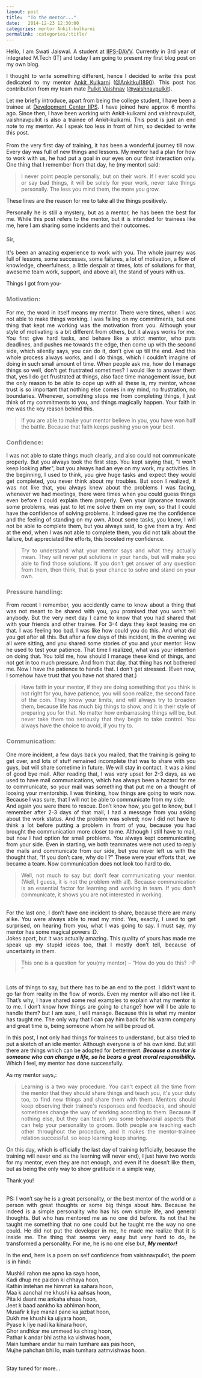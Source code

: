 ```yaml
---
layout: post
title:  "To the mentor..."
date:   2014-12-23 12:30:00
categories: mentor Ankit-kulkarni
permalink: :categories/:title/
---
```

<p style="text-align:justify;">Hello, I am Swati Jaiswal. A student at <a href="http://iips.edu.in">IIPS-DAVV</a>. Currently in 3rd year of integrated M.Tech (IT) and today I am going to present my first blog post on my own blog.</p>

<p style="text-align:justify;">I thought to write something different, hence I decided to write this post dedicated to my mentor <a href="https://github.com/Ankit-kulkarni">Ankit Kulkarni</a> (<a href="https://twitter.com/Ankitkul1890">@Ankitkul1890</a>). This post has contribution from my team mate <a href="https://github.com/pulkitvaishnav/">Pulkit Vaishnav</a> (<a href="https://twitter.com/vaishnavpulkit">@vaishnavpulkit</a>).</p>
<p style="text-align:justify;">Let me briefly introduce, apart from being the college student, I have been a trainee at <a href="http://iips.edu.in/dc_website/index.php">Development Center IIPS</a>. I have joined here approx 6 months ago. Since then, I have been working with Ankit-kulkarni and vaishnavpulkit, vaishnavpulkit is also a trainee of Ankit-kulkarni. This post is just an end note to my mentor. As I speak too less in front of him, so decided to write this post.<br><br>
From the very first day of training, it has been a wonderful journey till now. Every day was full of new things and lessons. My mentor had a plan for how to work with us, he had put a goal in our eyes on our first interaction only. One thing that I remember from that day, he (my mentor) said:</p>
<blockquote style="text-align:justify;">I never point people personally, but on their work. If I ever scold you or say bad things, it will be solely for your work, never take things personally. The less you mind them, the more you grow.</blockquote>
These lines are the reason for me to take all the things positively. 

<p style="text-align:justify;">Personally he is still a mystery, but as a mentor, he has been the best for me.
While this post refers to the mentor, but it is intended for trainees like me, here I am sharing some incidents and their outcomes.</p>

<h4 style="color:rgb(128,128,128);">Sir,</h4>
<p style="text-align:justify;">It's been an amazing experience to work with you. The whole journey was full of lessons, some successes, some failures, a lot of motivation, a flow of knowledge, cheerfulness, a little despair at times, lots of solutions for that, awesome team work, support, and above all, the stand of yours with us.</p>
<p style="text-align:justify;">Things I got from you-</p>

<h3 style="color:rgb(128,128,128);">Motivation:</h3>
<p style="text-align:justify;">For me, the word in itself means my mentor. There were times, when I was not able to make things working. I was failing on my commitments, but one thing that kept me working was the motivation from you. Although your style of motivating is a bit different from others, but it always works for me. You first give hard tasks, and behave like a strict mentor, who puts deadlines, and pushes me towards the edge, then come up with the second side, which silently says, you can do it, don’t give up till the end. And this whole process always works, and I do things, which I couldn’t imagine of doing in such small amount of time. When people ask me, how do I manage things so well, don't  get frustrated sometimes? I would like to answer them that, yes I do get frustrated at things, also face time management issue, but the only reason to be able to cope up with all these is, my mentor, whose trust is so important that nothing else comes in my mind, no frustration, no boundaries. Whenever, something stops me from completing things, I just think of my commitments to you, and things magically happen. Your faith in me was the key reason behind this.</p>
<blockquote style="text-align:justify;">If you are able to make your mentor believe in you, you have won half the battle. Because that faith keeps pushing you on your best.</blockquote>

<h3 style="color:rgb(128,128,128);">Confidence:</h3>
<p style="text-align:justify;">I was not able to state things much clearly, and also could not communicate properly. But you always took the first step. You kept saying that, "I won't keep looking after", but you always had an eye on my work, my activities. In the beginning, I used to think, you give huge tasks and expect they would get completed, you never think about my troubles. But soon I realized, it was not like that, you always knew about the problems I was facing, whenever we had meetings, there were times when you could guess things even before I could explain them properly. Even your ignorance towards some problems, was just to let me solve them on my own, so that I could have the confidence of solving problems. It indeed gave me the confidence and the feeling of standing on my own. About some tasks, you knew, I will not be able to complete them, but you always said, to give them a try. And at the end, when I was not able to complete them, you did not talk about the failure, but appreciated the efforts, this boosted my confidence.</p>
<blockquote style="text-align:justify;">Try to understand what your mentor says and what they actually mean. They will never put solutions in your hands, but will make you able to find those solutions. If you don’t get answer of any question from them, then think, that is your chance to solve and stand on your own.</blockquote>

<h3 style="color:rgb(128,128,128);">Pressure handling:</h3>
<p style="text-align:justify;">From recent I remember, you accidently came to know about a thing that was not meant to be shared with you, you promised that you won't tell anybody. But the very next day I came to know that you had shared that with your friends and other trainee. For 3-4 days they kept teasing me on that. I was feeling too bad. I was like how could you do this. And what did you get after all this. But after a few days of this incident, in the evening we all were sitting, and you shared some stories of you and your mentor. How he used to test your patience. That time I realized, what was your intention on doing that. You told me, how should I manage these kind of things, and not get in too much pressure. And from that day, that thing has not bothered me. Now I have the patience to handle that. I don't get stressed. (Even now, I somehow have trust that you have not shared that.)</p>
<blockquote style="text-align:justify;">Have faith in your mentor, if they are doing something that you think is not right for you, have patience, you will soon realize, the second face of the coin. They know your limits, and will always try to broaden them, because life has much big things to show, and it is their style of preparing you for that. No matter how embarrassing things will be, but never take them too seriously that they begin to take control. You always have the choice to avoid, if you try to.</blockquote>

<h3 style="color:rgb(128,128,128);">Communication:</h3>
<p style="text-align:justify;">One more incident, a few days back you mailed, that the training is going to get over, and lots of stuff remained incomplete that was to share with you guys, but will share sometime in future. We will stay in contact. It was a kind of good bye mail. After reading that, I was very upset for 2-3 days, as we used to have mail communications, which has always been a hazard for me to communicate, so your mail was something that put me on a thought of loosing your mentorship. I was thinking, how things are going to work now. Because I was sure, that I will not be able to communicate from my side.<br>
And again you were there to rescue. Don’t know how, you get to know, but I remember after 2-3 days of that mail, I had a message from you asking about the work status. And the problem was solved; now I did not have to think a lot before putting a problem in front of you, because you had brought the communication more closer to me. Although I still have to mail, but now I had option for small problems. You always kept communicating from your side. Even in starting, we both teammates were not used to reply the mails and communicate from our side, but you never left us with the thought that, “If you don’t care, why do I ?” These were your efforts that, we became a team. Now communication does not look too hard to do.</p>
<blockquote style="text-align:justify;">Well, not much to say but don’t fear communicating your mentor. (Well, I guess, it is not the problem with all). Because communication is an essential factor for learning and working in team. If you don't communicate, it shows you are not interested in working.</blockquote>

<p style="text-align:justify;"><br>For the last one, I don’t have one incident to share, because there are many alike. You were always able to read my mind. Yes, exactly, I used to get surprised, on hearing from you, what I was going to say. I must say, my mentor has some magical powers :D.<br>
Jokes apart, but it was actually amazing. This quality of yours has made me speak up my stupid ideas too, that I mostly don’t tell, because of uncertainty in them.</p>
<blockquote style="text-align:justify;">This one is a question for you(my mentor) – “How do you do this? :-P ”</blockquote>
<p style="text-align:justify;"><br>Lots of things to say, but there has to be an end to the post. I didn’t want to go far from reality in the flow of words. Even my mentor will also not like it. That’s why, I have shared some real examples to explain what my mentor is to me. I don’t know how things are going to change? how will I be able to handle them? but I am sure, I will manage. Because this is what my mentor has taught me. The only way that I can pay him back for his warm company and great time is, being someone whom he will be proud of.</p>
<p style="text-align:justify;">In this post, I not only had things for trainees to understand, but also tried to put a sketch of an idle mentor. Although everyone is of his own kind. But still there are things which can be adopted for betterment. <i><b>Because a mentor is someone who can change a life, so he bears a great moral responsibility.</b></i> Which I feel, my mentor has done successfully.</p>
<p style="text-align:justify;">As my mentor says,:</p>
<blockquote style="text-align:justify;">Learning is a two way procedure. You can't expect all the time from the mentor that they should share things and teach you, it's your duty too, to find new things and share them with them. Mentors should keep observing their trainee's responses and feedbacks, and should sometimes change the way of working according to them. Because if nothing else, but they can teach you some behavioral aspects that can help your personality to groom. Both people are teaching each other throughout the procedure, and it makes the mentor-trainee relation successful. so keep learning keep sharing.</blockquote>
<p style="text-align:justify;"> On this day, which is officially the last day of training (officially, because the training will never end as the learning will never end), I just have two words for my mentor, even they are not enough, and even if he doesn’t like them, but as being the only way to show gratitude in a simple way,</p>
<p style="text-align:justify;">Thank you!</p>
<p style="text-align:justify;"><br>PS: I won’t say he is a great personality, or the best mentor of the world or a person with great thoughts or some big things about him. Because he indeed is a simple personality who has his own simple life, and general thoughts. But who has mentored me as no one did before. Its not that he taught me something that no one could but he taught me the way no one could. He did not put the developer in me, he made me realize that it is inside me. The thing that seems very easy but very hard to do, he transformed a personality. For me, he is no one else but, <i><b>My mentor!</b></i></p>

<p style="text-align:justify;">In the end, here is a poem on self confidence from vaishnavpulkit, the poem is in hindi:</p>
<p style="text-align:justify;">
Mushkil rahon me apno ka saya hoon,<br>
Kadi dhup me paidon ki chhaya hoon,<br>
Kathin imtehan me himmat ka sahara hoon,<br>
Maa k aanchal me khushi ka aahsas hoon,<br>
Pita ki daant me ankaha ehsas hoon,<br> 
Jeet k baad aankho ka abhiman hoon,<br>
Musafir k liye manzil pane ka jazbat hoon,<br>
Dukh me khushi ka ujiyara hoon,<br>
Pyase k liye nadi ka kinara hoon,<br>
Ghor andhkar me ummeed ka chirag hoon,<br> 
Pathar k andar bhi astha ka vishwas hoon,<br>
Main tumhare andar hu main tumhare aas pas hoon,<br>
Mujhe pahchan bhi lo, main tumhara aatmvishwas hoon.<br><br>
</p>
Stay tuned for more...


